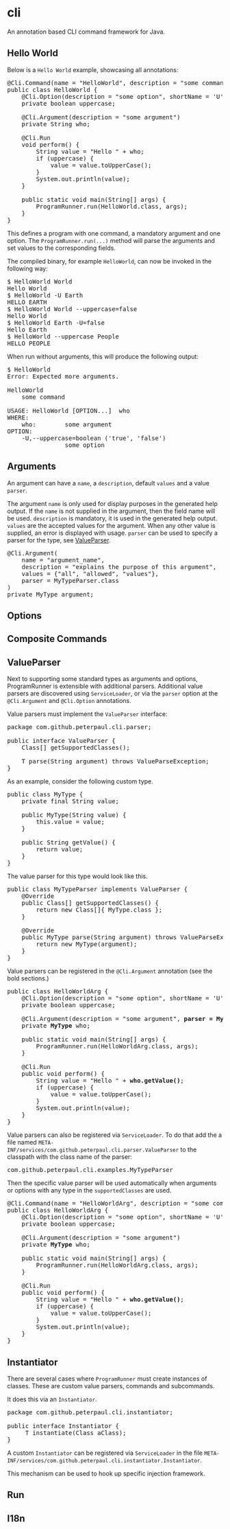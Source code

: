 # cli

An annotation based CLI command framework for Java.

## Hello World

Below is a `Hello World` example, showcasing all annotations:

<pre lang="Java">
@Cli.Command(name = "HelloWorld", description = "some command")
public class HelloWorld {
    @Cli.Option(description = "some option", shortName = 'U')
    private boolean uppercase;

    @Cli.Argument(description = "some argument")
    private String who;

    @Cli.Run
    void perform() {
        String value = "Hello " + who;
        if (uppercase) {
            value = value.toUpperCase();
        }
        System.out.println(value);
    }
    
    public static void main(String[] args) {
        ProgramRunner.run(HelloWorld.class, args);
    }
}
</pre>

This defines a program with one command, a mandatory argument and one option. The `ProgramRunner.run(...)` method will parse the arguments and set values to the corresponding fields.

The compiled binary, for example `HelloWorld`, can now be invoked in the following way:

<pre>
$ HelloWorld World
Hello World
$ HelloWorld -U Earth
HELLO EARTH
$ HelloWorld World --uppercase=false
Hello World
$ HelloWorld Earth -U=false
Hello Earth
$ HelloWorld --uppercase People
HELLO PEOPLE
</pre>

When run without arguments, this will produce the following output:

<pre>
$ HelloWorld
Error: Expected more arguments.

HelloWorld
    some command

USAGE: HelloWorld [OPTION...]  who
WHERE:
    who:        some argument
OPTION:
    -U,--uppercase=boolean ('true', 'false') 
                some option
</pre>

## Arguments

An argument can have a `name`, a `description`, default `values` and a value `parser`.

The argument `name` is only used for display purposes in the generated help output. If the `name` is not supplied in the argument, then the field name will be used.
`description` is mandatory, it is used in the generated help output.
`values` are the accepted values for the argument. When any other value is supplied, an error is displayed with usage.
`parser` can be used to specify a parser for the type, see [ValueParser](#valueparser).

<pre lang="Java">
@Cli.Argument(
    name = "argument_name",
    description = "explains the purpose of this argument",
    values = {"all", "allowed", "values"},
    parser = MyTypeParser.class
)
private MyType argument;
</pre>

## Options
## Composite Commands
## ValueParser

Next to supporting some standard types as arguments and options, ProgramRunner is extensible with additional parsers. Additional value parsers are discovered using `ServiceLoader`, or via the `parser` option at the `@Cli.Argument` and `@Cli.Option` annotations.

Value parsers must implement the `ValueParser` interface:

<pre lang="Java">
package com.github.peterpaul.cli.parser;

public interface ValueParser<T> {
    Class[] getSupportedClasses();

    T parse(String argument) throws ValueParseException;
}
</pre>

As an example, consider the following custom type.

<pre lang="Java">
public class MyType {
    private final String value;

    public MyType(String value) {
        this.value = value;
    }

    public String getValue() {
        return value;
    }
}
</pre>

The value parser for this type would look like this.

<pre lang="Java">
public class MyTypeParser implements ValueParser<MyType> {
    @Override
    public Class[] getSupportedClasses() {
        return new Class[]{ MyType.class };
    }

    @Override
    public MyType parse(String argument) throws ValueParseException {
        return new MyType(argument);
    }
}
</pre>

Value parsers can be registered in the `@Cli.Argument` annotation (see the bold sections.)

<pre lang="java">
public class HelloWorldArg {
    @Cli.Option(description = "some option", shortName = 'U')
    private boolean uppercase;

    @Cli.Argument(description = "some argument", <b>parser = MyTypeParser.class</b>)
    private <b>MyType</b> who;

    public static void main(String[] args) {
        ProgramRunner.run(HelloWorldArg.class, args);
    }

    @Cli.Run
    public void perform() {
        String value = "Hello " + <b>who.getValue()</b>;
        if (uppercase) {
            value = value.toUpperCase();
        }
        System.out.println(value);
    }
}
</pre>

Value parsers can also be registered via `ServiceLoader`. To do that add the a file named `META-INF/services/com.github.peterpaul.cli.parser.ValueParser` to the classpath with the class name of the parser:

<pre lang="Java">
com.github.peterpaul.cli.examples.MyTypeParser
</pre>

Then the specific value parser will be used automatically when arguments or options with any type in the `supportedClasses` are used.

<pre lang="Java">
@Cli.Command(name = "HelloWorldArg", description = "some command")
public class HelloWorldArg {
    @Cli.Option(description = "some option", shortName = 'U')
    private boolean uppercase;

    @Cli.Argument(description = "some argument")
    private <b>MyType</b> who;

    public static void main(String[] args) {
        ProgramRunner.run(HelloWorldArg.class, args);
    }

    @Cli.Run
    public void perform() {
        String value = "Hello " + <b>who.getValue()</b>;
        if (uppercase) {
            value = value.toUpperCase();
        }
        System.out.println(value);
    }
}
</pre>

## Instantiator

There are several cases where `ProgramRunner` must create instances of classes. These are custom value parsers, commands and subcommands.

It does this via an `Instantiator`.

<pre lang="Java">
package com.github.peterpaul.cli.instantiator;

public interface Instantiator {
    <T> T instantiate(Class<T> aClass);
}
</pre>

A custom `Instantiator` can be registered via `ServiceLoader` in the file `META-INF/services/com.github.peterpaul.cli.instantiator.Instantiator`.

This mechanism can be used to hook up specific injection framework.

## Run
## I18n